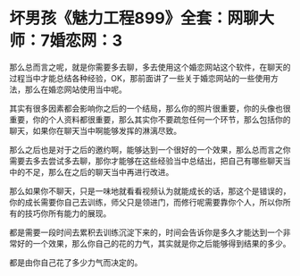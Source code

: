 # 坏男孩《魅力工程899》全套：网聊大师：7婚恋网：3

那么总而言之呢，就是你需要多去聊，多去使用这个婚恋网站这个软件，在聊天的过程当中才能总结各种经验，OK，那前面讲了一些关于婚恋网站的一些使用方法，那么在婚恋网站使用当中呢。

其实有很多因素都会影响你之后的一个结局，那么你的照片很重要，你的头像也很重要，你的个人资料都很重要，那么其实你不要疏忽任何一个环节，那么包括你的聊天，如果你在聊天当中啊能够发挥的淋漓尽致。

那么之后也是对于之后的邀约啊，能够达到一个很好的一个效果，那么总而言之你需要去多去尝试多去聊，那你才能够在这些经验当中总结出，把自己有哪些聊天当中的不足，那么在之后的聊天当中再进行改进。

那么如果你不聊天，只是一味地就看看视频认为就能成长的话，那这个是错误的，你的成长需要你自己去训练，师父只是领进门，而修行呢需要靠你个人，所以你所有的技巧你所有能力的展现。

都是需要一段时间去累积去训练沉淀下来的，时间会告诉你是多久才能达到一个非常好的一个效果，那么你自己的花的力气，其实就是你之后能够得到结果的多少。

都是由你自己花了多少力气而决定的。